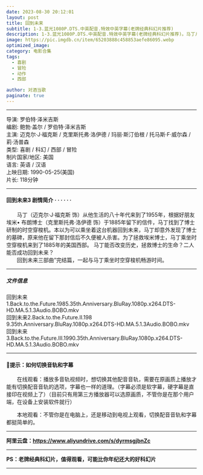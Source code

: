 ```yaml
---
date: 2023-08-30 20:12:01
layout: post
title: 回到未来
subtitle: 1-3.蓝光1080P.DTS.中英配音.特效中英字幕(老牌经典科幻片推荐)
description: 1-3.蓝光1080P.DTS.中英配音.特效中英字幕(老牌经典科幻片推荐)。马丁从他生活的八十年代来到了1955年，根据好朋友埃米• 布朗博士于1885年留下的信件，马丁找到了博士研制的时空穿梭机。本以为可以乘坐着这台机器回到未来......
image: https://pic.imgdb.cn/item/65203888c458853aefe86095.webp
optimized_image: 
category: 电影合集
tags:
  - 喜剧
  - 冒险
  - 动作
  - 西部

author: 对酒当歌
paginate: true
---
```


---

导演: 罗伯特·泽米吉斯  
编剧: 鲍勃·盖尔 / 罗伯特·泽米吉斯  
主演: 迈克尔·J·福克斯 / 克里斯托弗·洛伊德 / 玛丽·斯汀伯根 / 托马斯·F·威尔森 / 莉·汤普森  
类型: 喜剧 / 科幻 / 西部 / 冒险  
制片国家/地区: 美国  
语言: 英语 / 汉语  
上映日期: 1990-05-25(美国)  
片长: 118分钟  

---

#### 回到未来3 剧情简介 · · · · · ·

　　马丁（迈克尔·J·福克斯 饰）从他生活的八十年代来到了1955年，根据好朋友埃米• 布朗博士（克里斯托弗·洛伊德 饰）于1885年留下的信件，马丁找到了博士研制的时空穿梭机。本以为可以乘坐着这台机器回到未来，马丁却意外发现了博士的墓碑，原来他在留下那封信后不久便被人杀害。为了拯救埃米博士，马丁乘坐时空穿梭机来到了1885年的美国西部。 马丁能否改变历史，拯救博士的生命？二人能否成功回到未来？  
　　回到未来三部曲”完结篇，一起与马丁乘坐时空穿梭机畅游时间。  

---

##### 文件信息

回到未来1.Back.to.the.Future.1985.35th.Anniversary.BluRay.1080p.x264.DTS-HD.MA.5.1.3Audio.BOBO.mkv  
回到未来2.Back.to.the.Future.II.198 9.35th.Anniversary.BluRay.1080p.x264.DTS-HD.MA.5.1.3Audio.BOBO.mkv  
回到未来3.Back.to.the.Future.III.1990.35th.Anniversary.BluRay.1080p.x264.DTS-HD.MA.5.1.3Audio.BOBO.mkv  

---

#### 🔔提示：如何切换音轨和字幕

　　在线观看：播放多音轨视频时，想切换其他配音音轨，需要在原画质上播放才能有切换配音音轨的选项，字幕也一样的道理。（字幕必须是软字幕，硬字幕是直接印在视频上了）（目前只有用第三方播放器可以选原画质，不管你是在那个用户端，在设备上安装软件就行）

　　本地观看：不管你是在电脑上，还是移动到电视上观看，切换配音音轨和字幕都挺简单的。

---

**阿里云盘：<https://www.aliyundrive.com/s/dyrmsgjbnZc>**

---

**PS：老牌经典科幻片，值得观看，可能比你年纪还大的好科幻片**

---
